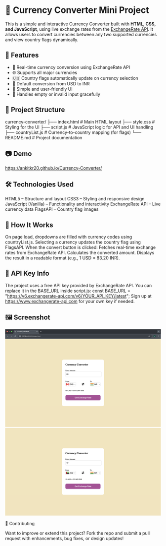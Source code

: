 # 💱 Currency Converter Mini Project

This is a simple and interactive Currency Converter built with **HTML, CSS, and JavaScript**, using live exchange rates from the [ExchangeRate API](https://www.exchangerate-api.com/). It allows users to convert currencies between any two supported currencies and view country flags dynamically.

## 🌟 Features

- 🔄 Real-time currency conversion using ExchangeRate API
- 🌐 Supports all major currencies
- 🇺🇸 Country flags automatically update on currency selection
- 🧮 Default conversion from USD to INR
- 🎯 Simple and user-friendly UI
- 🚫 Handles empty or invalid input gracefully

## 📁 Project Structure
currency-converter/
├── index.html # Main HTML layout
├── style.css # Styling for the UI
├── script.js # JavaScript logic for API and UI handling
├── countryList.js # Currency-to-country mapping (for flags)
└── README.md # Project documentation

## 📷 Demo
https://ankitkr20.github.io/Currency-Converter/

## 🛠️ Technologies Used
HTML5 – Structure and layout
CSS3 – Styling and responsive design
JavaScript (Vanilla) – Functionality and interactivity
ExchangeRate API – Live currency data
FlagsAPI – Country flag images

## 📌 How It Works
On page load, dropdowns are filled with currency codes using countryList.js.
Selecting a currency updates the country flag using FlagsAPI.
When the convert button is clicked:
Fetches real-time exchange rates from ExchangeRate API.
Calculates the converted amount.
Displays the result in a readable format (e.g., 1 USD = 83.20 INR).

## 🔐 API Key Info
The project uses a free API key provided by ExchangeRate API. You can replace it in the BASE_URL inside script.js:
const BASE_URL = "https://v6.exchangerate-api.com/v6/YOUR_API_KEY/latest";
Sign up at https://www.exchangerate-api.com for your own key if needed.

## 🖼️ Screenshot
![Currency Converter Screenshot](cc1.png)
![Currency Converter Screenshot](cc2.png)

🤝 Contributing

Want to improve or extend this project? Fork the repo and submit a pull request with enhancements, bug fixes, or design updates!
